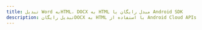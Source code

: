 ---title: تبدیل Word بهHTML، DOCX به HTML مبدل رایگان یا Android SDKdescription: تبدیل رایگانDOCX به HTML با استفاده از Android Cloud APIs & SDK. همچنین اسناد Microsoft Word و OpenOffice را در Cloud ایجاد، ویرایش و رندر کنید.---